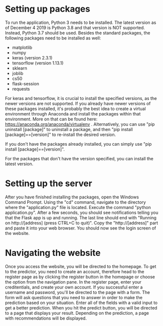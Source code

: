 Setting up packages
===================

To run the application, Python 3 needs to be installed. The latest version as of December 4 2019 is Python 3.8 and that version is NOT supported. Instead, Python 3.7 should be used. Besides the standard packages, the following packages need to be installed as well:

* matplotlib
* numpy
* keras (version 2.3.1)
* tensorflow (version 1.13.1)
* sklearn
* joblib
* cs50
* flask-session
* requests

For keras and tensorflow, it is crucial to install the specified versions, as the newer versions are not supported. If you already have newer versions of these packages installed, it's probably the best idea to create a virtual environment through Anaconda and install the packages within that environment. More on that can be found here: https://anaconda.org/anaconda/virtualenv . Alternatively, you can use "pip uninstall [package]" to uninstall a package, and then "pip install [package]==[version]" to re-install the desired version.

If you don't have the packages already installed, you can simply use "pip install [package]==[version]".

For the packages that don't have the version specified, you can install the latest version.


Setting up the server
=====================

After you have finished installing the packages, open the Windows Command Prompt. Using the "cd" command, navigate to the directory where the "application.py" file is located. Execute the command "python application.py". After a few seconds, you should see notifications telling you that the Flask app is up and running. The last line should end with
"Running on http://[address] (press CTRL+C to quit)".
Copy the "http://[address]" part and paste it into your web browser. You should now see the login screen of the website.


Navigating the website
======================

Once you access the website, you will be directed to the homepage. To get to the predictor, you need to create an account, therefore head to the register page as by clicking the register button in the homepage or choose the option from the navigation pane.
In the register page, enter your creditentials, and create your own account. If you successful enter a username and password, you'll be directed to the page with a form. 
The form will ask questions that you need to answer in order to make the prediction based on your situation. Enter all of the fields with a valid input to get a better prediction. 
When you hit the predict button, you will be directed to a page that displays your result. Depending on the prediction, a page with recommendations will be displayed. 

